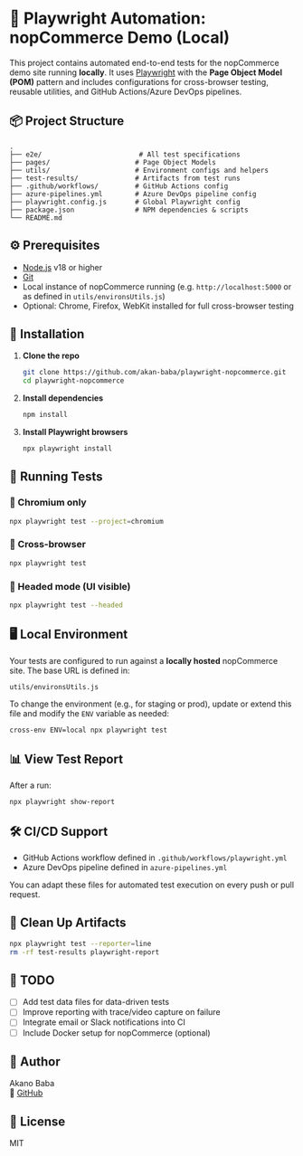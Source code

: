 # 🛒 Playwright Automation: nopCommerce Demo (Local)

This project contains automated end-to-end tests for the nopCommerce demo site running **locally**. It uses [Playwright](https://playwright.dev/) with the **Page Object Model (POM)** pattern and includes configurations for cross-browser testing, reusable utilities, and GitHub Actions/Azure DevOps pipelines.

## 📦 Project Structure

```
.
├── e2e/                        # All test specifications
├── pages/                     # Page Object Models
├── utils/                     # Environment configs and helpers
├── test-results/              # Artifacts from test runs
├── .github/workflows/         # GitHub Actions config
├── azure-pipelines.yml        # Azure DevOps pipeline config
├── playwright.config.js       # Global Playwright config
├── package.json               # NPM dependencies & scripts
└── README.md
```

## ⚙️ Prerequisites

- [Node.js](https://nodejs.org/) v18 or higher
- [Git](https://git-scm.com/)
- Local instance of nopCommerce running (e.g. `http://localhost:5000` or as defined in `utils/environsUtils.js`)
- Optional: Chrome, Firefox, WebKit installed for full cross-browser testing

## 🚀 Installation

1. **Clone the repo**
   ```bash
   git clone https://github.com/akan-baba/playwright-nopcommerce.git
   cd playwright-nopcommerce
   ```

2. **Install dependencies**
   ```bash
   npm install
   ```

3. **Install Playwright browsers**
   ```bash
   npx playwright install
   ```

## 🧪 Running Tests

### 🔹 Chromium only
```bash
npx playwright test --project=chromium
```

### 🔹 Cross-browser
```bash
npx playwright test
```

### 🔹 Headed mode (UI visible)
```bash
npx playwright test --headed
```

## 🖥️ Local Environment

Your tests are configured to run against a **locally hosted** nopCommerce site. The base URL is defined in:

```
utils/environsUtils.js
```

To change the environment (e.g., for staging or prod), update or extend this file and modify the `ENV` variable as needed:

```bash
cross-env ENV=local npx playwright test
```

## 📊 View Test Report

After a run:

```bash
npx playwright show-report
```

## 🛠️ CI/CD Support

- GitHub Actions workflow defined in `.github/workflows/playwright.yml`
- Azure DevOps pipeline defined in `azure-pipelines.yml`

You can adapt these files for automated test execution on every push or pull request.

## 🧼 Clean Up Artifacts

```bash
npx playwright test --reporter=line
rm -rf test-results playwright-report
```

## 📌 TODO

- [ ] Add test data files for data-driven tests
- [ ] Improve reporting with trace/video capture on failure
- [ ] Integrate email or Slack notifications into CI
- [ ] Include Docker setup for nopCommerce (optional)

## 👤 Author

Akano Baba  
🔗 [GitHub](https://github.com/akan-baba)

## 📄 License

MIT